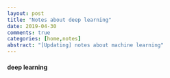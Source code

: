 ```yaml
---
layout: post
title: "Notes about deep learning"
date: 2019-04-30
comments: true
categories: [home,notes]
abstract: "[Updating] notes about machine learning"
---
```

#### deep learning  